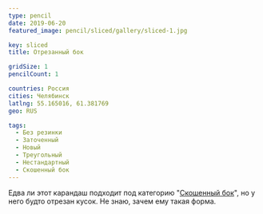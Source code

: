 ```yaml
---
type: pencil
date: 2019-06-20
featured_image: pencil/sliced/gallery/sliced-1.jpg

key: sliced
title: Отрезанный бок

gridSize: 1
pencilCount: 1

countries: Россия
cities: Челябинск
latlng: 55.165016, 61.381769
geo: RUS

tags:
  - Без резинки
  - Заточенный
  - Новый
  - Треугольный
  - Нестандартный
  - Скошенный бок
---
```


Едва ли этот карандаш подходит под категорию "[Скошенный бок](?tag=Скошенный%20бок)", но у него будто отрезан кусок. Не знаю, зачем ему такая форма.
